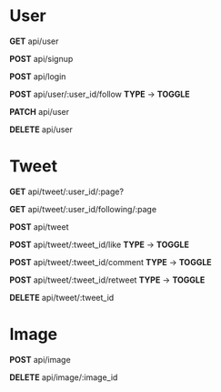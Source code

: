 # User

<p><strong>GET</strong> api/user</p> 
<p><strong>POST</strong> api/signup</p> 
<p><strong>POST</strong> api/login

<p><strong>POST</strong> api/user/:user_id/follow <strong>TYPE</strong> -> <strong>TOGGLE</strong>
<p><strong>PATCH</strong> api/user
<p><strong>DELETE</strong> api/user

# Tweet

<p><strong>GET</strong> api/tweet/:user_id/:page?
 <p><strong>GET</strong> api/tweet/:user_id/following/:page
 <p><strong>POST</strong> api/tweet
 <p><strong>POST</strong> api/tweet/:tweet_id/like <strong>TYPE</strong> -> <strong>TOGGLE</strong>
 <p><strong>POST</strong> api/tweet/:tweet_id/comment <strong>TYPE</strong> -> <strong>TOGGLE</strong>
 <p><strong>POST</strong> api/tweet/:tweet_id/retweet <strong>TYPE</strong> -> <strong>TOGGLE</strong>
 <p><strong>DELETE</strong> api/tweet/:tweet_id

# Image

 <p><strong>POST</strong> api/image
 <p><strong>DELETE</strong> api/image/:image_id</p
